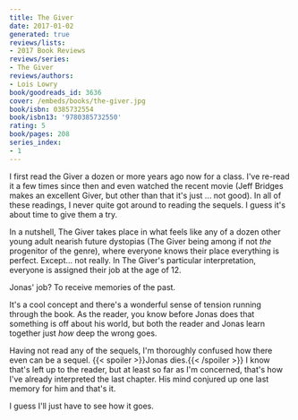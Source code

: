 ```yaml
---
title: The Giver
date: 2017-01-02
generated: true
reviews/lists:
- 2017 Book Reviews
reviews/series:
- The Giver
reviews/authors:
- Lois Lowry
book/goodreads_id: 3636
cover: /embeds/books/the-giver.jpg
book/isbn: 0385732554
book/isbn13: '9780385732550'
rating: 5
book/pages: 208
series_index:
- 1
---
```

I first read the Giver a dozen or more years ago now for a class. I've re-read it a few times since then and even watched the recent movie (Jeff Bridges makes an excellent Giver, but other than that it's just ... not good). In all of these readings, I never quite got around to reading the sequels. I guess it's about time to give them a try.  

In a nutshell, The Giver takes place in what feels like any of a dozen other young adult nearish future dystopias (The Giver being among if not _the_ progenitor of the genre), where everyone knows their place everything is perfect. Except... not really. In The Giver's particular interpretation, everyone is assigned their job at the age of 12.  

<!--more-->

Jonas' job? To receive memories of the past.  

It's a cool concept and there's a wonderful sense of tension running through the book. As the reader, you know before Jonas does that something is off about his world, but both the reader and Jonas learn together just _how_ deep the wrong goes.  

Having not read any of the sequels, I'm thoroughly confused how there even can be a sequel.  {{< spoiler >}}Jonas dies.{{< /spoiler >}}  I know that's left up to the reader, but at least so far as I'm concerned, that's how I've already interpreted the last chapter. His mind conjured up one last memory for him and that's it.  

I guess I'll just have to see how it goes.